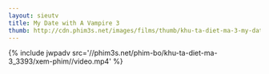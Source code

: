 ```yaml
---
layout: sieutv
title: My Date with A Vampire 3
thumb: http://cdn.phim3s.net/images/films/thumb/khu-ta-diet-ma-3-my-date-with-a-v-ire-3-2004.jpg
---
```

{% include jwpadv src='//phim3s.net/phim-bo/khu-ta-diet-ma-3_3393/xem-phim//video.mp4' %}